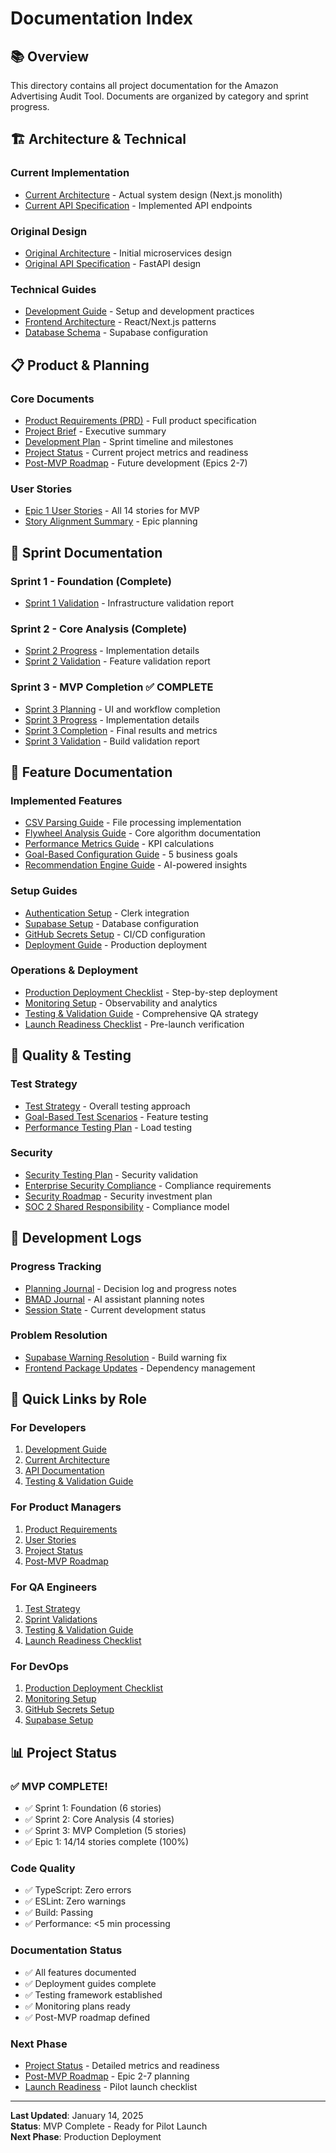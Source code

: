 # Documentation Index

## 📚 Overview
This directory contains all project documentation for the Amazon Advertising Audit Tool. Documents are organized by category and sprint progress.

## 🏗 Architecture & Technical

### Current Implementation
- [Current Architecture](./architecture-current.md) - Actual system design (Next.js monolith)
- [Current API Specification](./api-specification-updated.md) - Implemented API endpoints

### Original Design
- [Original Architecture](./architecture.md) - Initial microservices design
- [Original API Specification](./api-specification.md) - FastAPI design

### Technical Guides
- [Development Guide](./development-guide.md) - Setup and development practices
- [Frontend Architecture](./front-end-architecture.md) - React/Next.js patterns
- [Database Schema](./supabase-setup.md) - Supabase configuration

## 📋 Product & Planning

### Core Documents
- [Product Requirements (PRD)](./PRD.md) - Full product specification
- [Project Brief](./project-brief.md) - Executive summary
- [Development Plan](./development-plan.md) - Sprint timeline and milestones
- [Project Status](./project-status.md) - Current project metrics and readiness
- [Post-MVP Roadmap](./post-mvp-roadmap.md) - Future development (Epics 2-7)

### User Stories
- [Epic 1 User Stories](./stories/epic-1-user-stories.md) - All 14 stories for MVP
- [Story Alignment Summary](./user-story-alignment-summary.md) - Epic planning

## 🚀 Sprint Documentation

### Sprint 1 - Foundation (Complete)
- [Sprint 1 Validation](./sprint-1-validation.md) - Infrastructure validation report

### Sprint 2 - Core Analysis (Complete)
- [Sprint 2 Progress](./sprint-2-progress.md) - Implementation details
- [Sprint 2 Validation](./sprint-2-validation.md) - Feature validation report

### Sprint 3 - MVP Completion ✅ COMPLETE
- [Sprint 3 Planning](./sprint-3-planning.md) - UI and workflow completion
- [Sprint 3 Progress](./sprint-3-progress.md) - Implementation details
- [Sprint 3 Completion](./sprint-3-completion.md) - Final results and metrics
- [Sprint 3 Validation](./sprint-3-validation.md) - Build validation report

## 📖 Feature Documentation

### Implemented Features
- [CSV Parsing Guide](./csv-parsing-guide.md) - File processing implementation
- [Flywheel Analysis Guide](./flywheel-analysis-guide.md) - Core algorithm documentation
- [Performance Metrics Guide](./performance-metrics-guide.md) - KPI calculations
- [Goal-Based Configuration Guide](./goal-based-configuration-guide.md) - 5 business goals
- [Recommendation Engine Guide](./recommendation-engine-guide.md) - AI-powered insights

### Setup Guides
- [Authentication Setup](./authentication-setup.md) - Clerk integration
- [Supabase Setup](./supabase-setup.md) - Database configuration
- [GitHub Secrets Setup](./github-secrets-setup.md) - CI/CD configuration
- [Deployment Guide](./deployment-guide.md) - Production deployment

### Operations & Deployment
- [Production Deployment Checklist](./production-deployment-checklist.md) - Step-by-step deployment
- [Monitoring Setup](./monitoring-setup.md) - Observability and analytics
- [Testing & Validation Guide](./testing-validation-guide.md) - Comprehensive QA strategy
- [Launch Readiness Checklist](./launch-readiness-checklist.md) - Pre-launch verification

## 🧪 Quality & Testing

### Test Strategy
- [Test Strategy](./test-strategy.md) - Overall testing approach
- [Goal-Based Test Scenarios](./goal-based-test-scenarios.md) - Feature testing
- [Performance Testing Plan](./performance-testing-plan.md) - Load testing

### Security
- [Security Testing Plan](./security-testing-plan.md) - Security validation
- [Enterprise Security Compliance](./enterprise-security-compliance.md) - Compliance requirements
- [Security Roadmap](./security-roadmap-roi.md) - Security investment plan
- [SOC 2 Shared Responsibility](./soc2-shared-responsibility.md) - Compliance model

## 📝 Development Logs

### Progress Tracking
- [Planning Journal](./planning-journal.md) - Decision log and progress notes
- [BMAD Journal](./bmad-journal.md) - AI assistant planning notes
- [Session State](./.bmad-session/current-state.md) - Current development status

### Problem Resolution
- [Supabase Warning Resolution](./supabase-warning-resolution.md) - Build warning fix
- [Frontend Package Updates](./frontend-package-updates.md) - Dependency management

## 🎯 Quick Links by Role

### For Developers
1. [Development Guide](./development-guide.md)
2. [Current Architecture](./architecture-current.md)
3. [API Documentation](./api-specification-updated.md)
4. [Testing & Validation Guide](./testing-validation-guide.md)

### For Product Managers
1. [Product Requirements](./PRD.md)
2. [User Stories](./stories/epic-1-user-stories.md)
3. [Project Status](./project-status.md)
4. [Post-MVP Roadmap](./post-mvp-roadmap.md)

### For QA Engineers
1. [Test Strategy](./test-strategy.md)
2. [Sprint Validations](./sprint-3-validation.md)
3. [Testing & Validation Guide](./testing-validation-guide.md)
4. [Launch Readiness Checklist](./launch-readiness-checklist.md)

### For DevOps
1. [Production Deployment Checklist](./production-deployment-checklist.md)
2. [Monitoring Setup](./monitoring-setup.md)
3. [GitHub Secrets Setup](./github-secrets-setup.md)
4. [Supabase Setup](./supabase-setup.md)

## 📊 Project Status

### ✅ MVP COMPLETE!
- ✅ Sprint 1: Foundation (6 stories)
- ✅ Sprint 2: Core Analysis (4 stories)
- ✅ Sprint 3: MVP Completion (5 stories)
- ✅ Epic 1: 14/14 stories complete (100%)

### Code Quality
- ✅ TypeScript: Zero errors
- ✅ ESLint: Zero warnings
- ✅ Build: Passing
- ✅ Performance: <5 min processing

### Documentation Status
- ✅ All features documented
- ✅ Deployment guides complete
- ✅ Testing framework established
- ✅ Monitoring plans ready
- ✅ Post-MVP roadmap defined

### Next Phase
- [Project Status](./project-status.md) - Detailed metrics and readiness
- [Post-MVP Roadmap](./post-mvp-roadmap.md) - Epic 2-7 planning
- [Launch Readiness](./launch-readiness-checklist.md) - Pilot launch checklist

---

**Last Updated**: January 14, 2025  
**Status**: MVP Complete - Ready for Pilot Launch  
**Next Phase**: Production Deployment